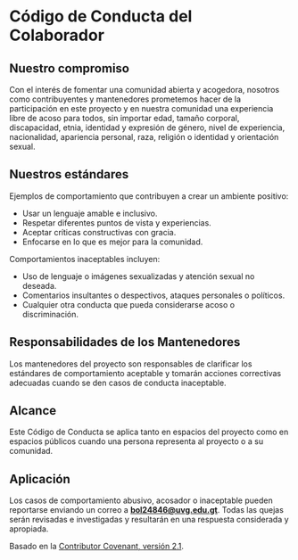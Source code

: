 # Código de Conducta del Colaborador

## Nuestro compromiso
Con el interés de fomentar una comunidad abierta y acogedora, nosotros como
contribuyentes y mantenedores prometemos hacer de la participación en este
proyecto y en nuestra comunidad una experiencia libre de acoso para todos,
sin importar edad, tamaño corporal, discapacidad, etnia, identidad y expresión de género,
nivel de experiencia, nacionalidad, apariencia personal, raza, religión o identidad y
orientación sexual.

## Nuestros estándares
Ejemplos de comportamiento que contribuyen a crear un ambiente positivo:
- Usar un lenguaje amable e inclusivo.
- Respetar diferentes puntos de vista y experiencias.
- Aceptar críticas constructivas con gracia.
- Enfocarse en lo que es mejor para la comunidad.

Comportamientos inaceptables incluyen:
- Uso de lenguaje o imágenes sexualizadas y atención sexual no deseada.
- Comentarios insultantes o despectivos, ataques personales o políticos.
- Cualquier otra conducta que pueda considerarse acoso o discriminación.

## Responsabilidades de los Mantenedores
Los mantenedores del proyecto son responsables de clarificar los estándares
de comportamiento aceptable y tomarán acciones correctivas adecuadas
cuando se den casos de conducta inaceptable.

## Alcance
Este Código de Conducta se aplica tanto en espacios del proyecto como en
espacios públicos cuando una persona representa al proyecto o a su comunidad.

## Aplicación
Los casos de comportamiento abusivo, acosador o inaceptable pueden
reportarse enviando un correo a **bol24846@uvg.edu.gt**.
Todas las quejas serán revisadas e investigadas y resultarán en una respuesta
considerada y apropiada.

Basado en la [Contributor Covenant, versión 2.1](https://www.contributor-covenant.org/version/2/1/code_of_conduct.html).

